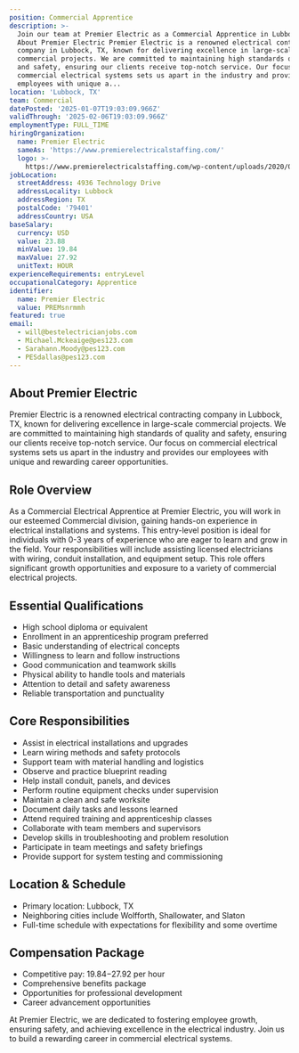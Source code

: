 ```yaml
---
position: Commercial Apprentice
description: >-
  Join our team at Premier Electric as a Commercial Apprentice in Lubbock, TX.
  About Premier Electric Premier Electric is a renowned electrical contracting
  company in Lubbock, TX, known for delivering excellence in large-scale
  commercial projects. We are committed to maintaining high standards of quality
  and safety, ensuring our clients receive top-notch service. Our focus on
  commercial electrical systems sets us apart in the industry and provides our
  employees with unique a...
location: 'Lubbock, TX'
team: Commercial
datePosted: '2025-01-07T19:03:09.966Z'
validThrough: '2025-02-06T19:03:09.966Z'
employmentType: FULL_TIME
hiringOrganization:
  name: Premier Electric
  sameAs: 'https://www.premierelectricalstaffing.com/'
  logo: >-
    https://www.premierelectricalstaffing.com/wp-content/uploads/2020/05/Premier-Electrical-Staffing-logo.png
jobLocation:
  streetAddress: 4936 Technology Drive
  addressLocality: Lubbock
  addressRegion: TX
  postalCode: '79401'
  addressCountry: USA
baseSalary:
  currency: USD
  value: 23.88
  minValue: 19.84
  maxValue: 27.92
  unitText: HOUR
experienceRequirements: entryLevel
occupationalCategory: Apprentice
identifier:
  name: Premier Electric
  value: PREMsnrmmh
featured: true
email:
  - will@bestelectricianjobs.com
  - Michael.Mckeaige@pes123.com
  - Sarahann.Moody@pes123.com
  - PESdallas@pes123.com
---
```




## About Premier Electric
Premier Electric is a renowned electrical contracting company in Lubbock, TX, known for delivering excellence in large-scale commercial projects. We are committed to maintaining high standards of quality and safety, ensuring our clients receive top-notch service. Our focus on commercial electrical systems sets us apart in the industry and provides our employees with unique and rewarding career opportunities.

## Role Overview
As a Commercial Electrical Apprentice at Premier Electric, you will work in our esteemed Commercial division, gaining hands-on experience in electrical installations and systems. This entry-level position is ideal for individuals with 0-3 years of experience who are eager to learn and grow in the field. Your responsibilities will include assisting licensed electricians with wiring, conduit installation, and equipment setup. This role offers significant growth opportunities and exposure to a variety of commercial electrical projects.

## Essential Qualifications
- High school diploma or equivalent
- Enrollment in an apprenticeship program preferred
- Basic understanding of electrical concepts
- Willingness to learn and follow instructions
- Good communication and teamwork skills
- Physical ability to handle tools and materials
- Attention to detail and safety awareness
- Reliable transportation and punctuality

## Core Responsibilities
- Assist in electrical installations and upgrades
- Learn wiring methods and safety protocols
- Support team with material handling and logistics
- Observe and practice blueprint reading
- Help install conduit, panels, and devices
- Perform routine equipment checks under supervision
- Maintain a clean and safe worksite
- Document daily tasks and lessons learned
- Attend required training and apprenticeship classes
- Collaborate with team members and supervisors
- Develop skills in troubleshooting and problem resolution
- Participate in team meetings and safety briefings
- Provide support for system testing and commissioning

## Location & Schedule
- Primary location: Lubbock, TX
- Neighboring cities include Wolfforth, Shallowater, and Slaton
- Full-time schedule with expectations for flexibility and some overtime

## Compensation Package
- Competitive pay: $19.84-$27.92 per hour
- Comprehensive benefits package
- Opportunities for professional development
- Career advancement opportunities

At Premier Electric, we are dedicated to fostering employee growth, ensuring safety, and achieving excellence in the electrical industry. Join us to build a rewarding career in commercial electrical systems.